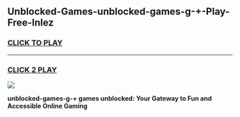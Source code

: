 
## Unblocked-Games-unblocked-games-g-+-Play-Free-lnlez
<h3>
<a href="https://premium76.site?title=unblocked-games-g-+&ref=20M">CLICK TO PLAY</a></h3>
<hr>

<h3>
<a href="https://premium76.site?title=unblocked-games-g-+&ref=20M">CLICK 2 PLAY</a>
  
</h3>

<a href="https://premium76.site?title=unblocked-games-g-+&ref=19M"><img src="https://clearcache.store/games.png"></a>


**unblocked-games-g-+ games unblocked: Your Gateway to Fun and Accessible Online Gaming**

